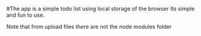 #The app is a simple todo list using local storage of the browser
Its simple and fun to use.

Note that from upload files there are not the node modules folder
